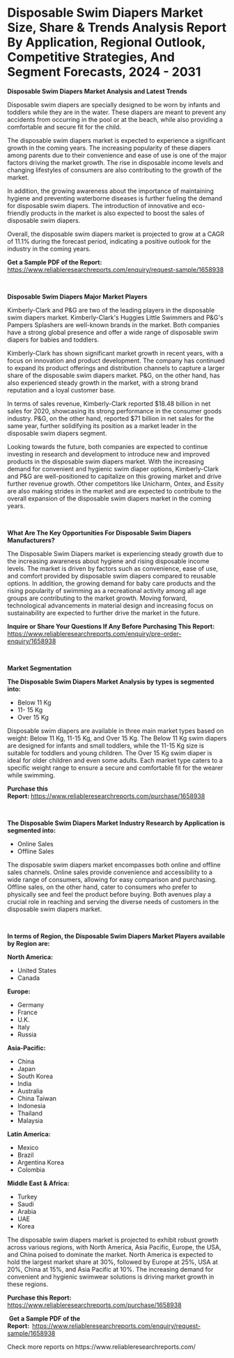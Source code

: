 <p><h1>Disposable Swim Diapers Market Size, Share & Trends Analysis Report By Application, Regional Outlook, Competitive Strategies, And Segment Forecasts, 2024 - 2031</h1></p><p><strong>Disposable Swim Diapers Market Analysis and Latest Trends</strong></p>
<p><p>Disposable swim diapers are specially designed to be worn by infants and toddlers while they are in the water. These diapers are meant to prevent any accidents from occurring in the pool or at the beach, while also providing a comfortable and secure fit for the child.</p><p>The disposable swim diapers market is expected to experience a significant growth in the coming years. The increasing popularity of these diapers among parents due to their convenience and ease of use is one of the major factors driving the market growth. The rise in disposable income levels and changing lifestyles of consumers are also contributing to the growth of the market.</p><p>In addition, the growing awareness about the importance of maintaining hygiene and preventing waterborne diseases is further fueling the demand for disposable swim diapers. The introduction of innovative and eco-friendly products in the market is also expected to boost the sales of disposable swim diapers.</p><p>Overall, the disposable swim diapers market is projected to grow at a CAGR of 11.1% during the forecast period, indicating a positive outlook for the industry in the coming years.</p></p>
<p><strong>Get a Sample PDF of the Report:&nbsp;</strong> <a href="https://www.reliableresearchreports.com/enquiry/request-sample/1658938">https://www.reliableresearchreports.com/enquiry/request-sample/1658938</a></p>
<p>&nbsp;</p>
<p><strong>Disposable Swim Diapers Major Market Players</strong></p>
<p><p>Kimberly-Clark and P&G are two of the leading players in the disposable swim diapers market. Kimberly-Clark's Huggies Little Swimmers and P&G's Pampers Splashers are well-known brands in the market. Both companies have a strong global presence and offer a wide range of disposable swim diapers for babies and toddlers.</p><p>Kimberly-Clark has shown significant market growth in recent years, with a focus on innovation and product development. The company has continued to expand its product offerings and distribution channels to capture a larger share of the disposable swim diapers market. P&G, on the other hand, has also experienced steady growth in the market, with a strong brand reputation and a loyal customer base.</p><p>In terms of sales revenue, Kimberly-Clark reported $18.48 billion in net sales for 2020, showcasing its strong performance in the consumer goods industry. P&G, on the other hand, reported $71 billion in net sales for the same year, further solidifying its position as a market leader in the disposable swim diapers segment.</p><p>Looking towards the future, both companies are expected to continue investing in research and development to introduce new and improved products in the disposable swim diapers market. With the increasing demand for convenient and hygienic swim diaper options, Kimberly-Clark and P&G are well-positioned to capitalize on this growing market and drive further revenue growth. Other competitors like Unicharm, Ontex, and Essity are also making strides in the market and are expected to contribute to the overall expansion of the disposable swim diapers market in the coming years.</p></p>
<p>&nbsp;</p>
<p><strong>What Are The Key Opportunities For Disposable Swim Diapers Manufacturers?</strong></p>
<p><p>The Disposable Swim Diapers market is experiencing steady growth due to the increasing awareness about hygiene and rising disposable income levels. The market is driven by factors such as convenience, ease of use, and comfort provided by disposable swim diapers compared to reusable options. In addition, the growing demand for baby care products and the rising popularity of swimming as a recreational activity among all age groups are contributing to the market growth. Moving forward, technological advancements in material design and increasing focus on sustainability are expected to further drive the market in the future.</p></p>
<p><strong>Inquire or Share Your Questions If Any Before Purchasing This Report:</strong> <a href="https://www.reliableresearchreports.com/enquiry/pre-order-enquiry/1658938">https://www.reliableresearchreports.com/enquiry/pre-order-enquiry/1658938</a></p>
<p>&nbsp;</p>
<p><strong>Market Segmentation</strong></p>
<p><strong>The Disposable Swim Diapers Market Analysis by types is segmented into:</strong></p>
<p><ul><li>Below 11 Kg</li><li>11- 15 Kg</li><li>Over 15 Kg</li></ul></p>
<p><p>Disposable swim diapers are available in three main market types based on weight: Below 11 Kg, 11-15 Kg, and Over 15 Kg. The Below 11 Kg swim diapers are designed for infants and small toddlers, while the 11-15 Kg size is suitable for toddlers and young children. The Over 15 Kg swim diaper is ideal for older children and even some adults. Each market type caters to a specific weight range to ensure a secure and comfortable fit for the wearer while swimming.</p></p>
<p><strong>Purchase this Report:&nbsp;</strong><a href="https://www.reliableresearchreports.com/purchase/1658938">https://www.reliableresearchreports.com/purchase/1658938</a></p>
<p>&nbsp;</p>
<p><strong>The Disposable Swim Diapers Market Industry Research by Application is segmented into:</strong></p>
<p><ul><li>Online Sales</li><li>Offline Sales</li></ul></p>
<p><p>The disposable swim diapers market encompasses both online and offline sales channels. Online sales provide convenience and accessibility to a wide range of consumers, allowing for easy comparison and purchasing. Offline sales, on the other hand, cater to consumers who prefer to physically see and feel the product before buying. Both avenues play a crucial role in reaching and serving the diverse needs of customers in the disposable swim diapers market.</p></p>
<p>&nbsp;</p>
<p><strong>In terms of Region, the Disposable Swim Diapers Market Players available by Region are:</strong></p>
<p>
    <p> <strong> North America: </strong>
        <ul>
            <li>United States</li>
            <li>Canada</li>
        </ul>
        </p> 
    <p> <strong> Europe: </strong>
        <ul>
            <li>Germany</li>
            <li>France</li>
            <li>U.K.</li>
            <li>Italy</li>
            <li>Russia</li>
        </ul>
        </p> 
    <p> <strong> Asia-Pacific: </strong>
        <ul>
            <li>China</li>
            <li>Japan</li>
            <li>South Korea</li>
            <li>India</li>
            <li>Australia</li>
            <li>China Taiwan</li>
            <li>Indonesia</li>
            <li>Thailand</li>
            <li>Malaysia</li>
        </ul>
        </p> 
    <p> <strong> Latin America: </strong>
        <ul>
            <li>Mexico</li>
            <li>Brazil</li>
            <li>Argentina Korea</li>
            <li>Colombia</li>
        </ul>
        </p> 
    <p> <strong> Middle East & Africa: </strong>
        <ul>
            <li>Turkey</li>
            <li>Saudi</li>
            <li>Arabia</li>
            <li>UAE</li>
            <li>Korea</li>
        </ul>
    </p>
    </p>
<p><p>The disposable swim diapers market is projected to exhibit robust growth across various regions, with North America, Asia Pacific, Europe, the USA, and China poised to dominate the market. North America is expected to hold the largest market share at 30%, followed by Europe at 25%, USA at 20%, China at 15%, and Asia Pacific at 10%. The increasing demand for convenient and hygienic swimwear solutions is driving market growth in these regions.</p></p>
<p><strong>Purchase this Report: </strong><a href="https://www.reliableresearchreports.com/purchase/1658938">https://www.reliableresearchreports.com/purchase/1658938</a></p>
<p>&nbsp;<strong>Get a Sample PDF of the Report:&nbsp;&nbsp;</strong><a href="https://www.reliableresearchreports.com/enquiry/request-sample/1658938">https://www.reliableresearchreports.com/enquiry/request-sample/1658938</a></p>
<p><strong></strong></p>
<p>Check more reports on https://www.reliableresearchreports.com/</p>
